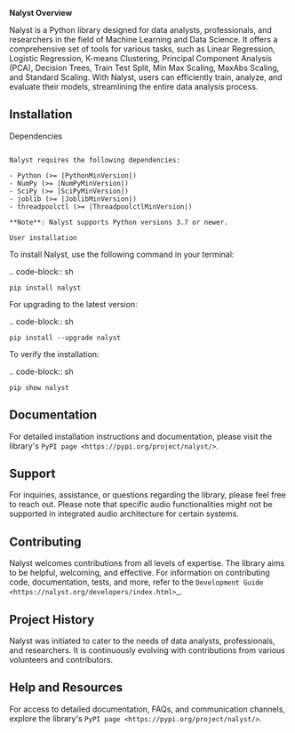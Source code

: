**Nalyst Overview**

Nalyst is a Python library designed for data analysts, professionals, and researchers in the field of Machine Learning and Data Science. It offers a comprehensive set of tools for various tasks, such as Linear Regression, Logistic Regression, K-means Clustering, Principal Component Analysis (PCA), Decision Trees, Train Test Split, Min Max Scaling, MaxAbs Scaling, and Standard Scaling. With Nalyst, users can efficiently train, analyze, and evaluate their models, streamlining the entire data analysis process.

Installation
------------

Dependencies
~~~~~~~~~~~~

Nalyst requires the following dependencies:

- Python (>= |PythonMinVersion|)
- NumPy (>= |NumPyMinVersion|)
- SciPy (>= |SciPyMinVersion|)
- joblib (>= |JoblibMinVersion|)
- threadpoolctl (>= |ThreadpoolctlMinVersion|)

**Note**: Nalyst supports Python versions 3.7 or newer.

User installation
~~~~~~~~~~~~~~~~~

To install Nalyst, use the following command in your terminal:

.. code-block:: sh

    pip install nalyst

For upgrading to the latest version:

.. code-block:: sh

    pip install --upgrade nalyst

To verify the installation:

.. code-block:: sh

    pip show nalyst

Documentation
-------------

For detailed installation instructions and documentation, please visit the library's `PyPI page <https://pypi.org/project/nalyst/>`.

Support
-------

For inquiries, assistance, or questions regarding the library, please feel free to reach out. Please note that specific audio functionalities might not be supported in integrated audio architecture for certain systems.

Contributing
------------

Nalyst welcomes contributions from all levels of expertise. The library aims to be helpful, welcoming, and effective. For information on contributing code, documentation, tests, and more, refer to the `Development Guide <https://nalyst.org/developers/index.html>`_.

Project History
---------------

Nalyst was initiated to cater to the needs of data analysts, professionals, and researchers. It is continuously evolving with contributions from various volunteers and contributors.

Help and Resources
-------------------

For access to detailed documentation, FAQs, and communication channels, explore the library's `PyPI page <https://pypi.org/project/nalyst/>`.

